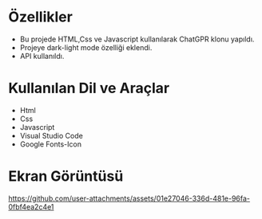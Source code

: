 # Özellikler
- Bu projede HTML,Css ve Javascript kullanılarak ChatGPR klonu yapıldı.
- Projeye dark-light mode özelliği eklendi.
- API kullanıldı.

# Kullanılan Dil ve Araçlar
- Html
- Css
- Javascript
- Visual Studio Code
- Google Fonts-Icon

# Ekran Görüntüsü

https://github.com/user-attachments/assets/01e27046-336d-481e-96fa-0fbf4ea2c4e1
